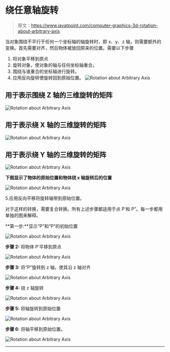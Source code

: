 # 绕任意轴旋转

> 原文：<https://www.javatpoint.com/computer-graphics-3d-rotation-about-arbitrary-axis>

当对象围绕不平行于任何一个坐标轴的轴旋转时，即 x、y、z 轴，则需要额外的变换。首先需要对齐，然后物体被放回原来的位置。需要以下步骤

1.  将对象平移到原点
2.  旋转对象，使对象的轴与任何坐标轴重合。
3.  围绕与谁重合的坐标轴进行旋转。
4.  应用反向旋转使旋转回到原始位置。
![Rotation about Arbitrary Axis](img/506ff9279d29f7864afe7653a0ac2537.png)

## 用于表示围绕 Z 轴的三维旋转的矩阵

![Rotation about Arbitrary Axis](img/a608a5de370c2236c1ad0b801c036e45.png)

## 用于表示绕 X 轴的三维旋转的矩阵

![Rotation about Arbitrary Axis](img/2ea0497d60b4eddac0b509f23838d785.png)

## 用于表示绕 Y 轴的三维旋转的矩阵

![Rotation about Arbitrary Axis](img/70be89c93e210de52b81ba2370c372bc.png)

**下图显示了物体的原始位置和物体绕 x 轴旋转后的位置**

![Rotation about Arbitrary Axis](img/bdebb0939bb062547090a0f795169368.png)

5.应用反向平移将旋转轴带到原始位置。

对于这样的转换，需要复合转换。所有上述步骤都适用于点 P’和 P”。每一步都用单独的图来解释。

**第一步:**显示“P”和“P”的初始位置

![Rotation about Arbitrary Axis](img/3d3ffbef935de3a0305b55c3dfddf5ec.png)

**步骤 2:** 将物体 P’平移到原点

![Rotation about Arbitrary Axis](img/b641f0642472f659b966c49f5d3780a8.png)

**步骤 3:** 将“P”旋转到 z 轴，使其沿 z 轴对齐

![Rotation about Arbitrary Axis](img/b58df22b7b0d27c177aeda1a5d4b3352.png)

**步骤 4:** 绕 z 轴旋转

![Rotation about Arbitrary Axis](img/b5790d70a4c3516de9958d616f1f42c2.png)

**步骤 5:** 将轴旋转到原始位置

![Rotation about Arbitrary Axis](img/c0817d27439c71f4692943db72d9bf31.png)

**步骤 6:** 将轴平移到原始位置。

![Rotation about Arbitrary Axis](img/27294c228fa4965ec7ce8ef42c525da5.png)

* * *